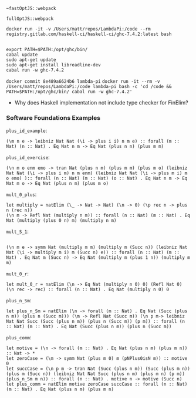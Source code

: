 `~fastOptJS::webpack`

`fullOptJS::webpack`



`docker run -it -v /Users/matt/repos/LambdaPi:/code --rm registry.gitlab.com/haskell-ci/haskell-ci/ghc-7.4.2:latest bash`

```cd /code

export PATH=$PATH:/opt/ghc/bin/
cabal update
sudo apt-get update
sudo apt-get install libreadline-dev
cabal run -w ghc-7.4.2
```

`docker commit 8e489a6624b6 lambda-pi`
`docker run -it --rm -v /Users/matt/repos/LambdaPi:/code lambda-pi bash -c 'cd /code && PATH=$PATH:/opt/ghc/bin/ cabal run -w ghc-7.4.2'`

* Why does Haskell implementation not include type checker for FinElim?

### Software Foundations Examples

`plus_id_example`:

```(\m n e -> leibniz Nat Nat (\i -> plus i i) n m e) :: forall (m :: Nat) (n :: Nat) . Eq Nat n m -> Eq Nat (plus n n) (plus m m)```

`plus_id_exercise`:

```(\n m o enm emo -> tran Nat (plus n m) (plus m m) (plus m o) (leibniz Nat Nat (\i -> plus i m) n m enm) (leibniz Nat Nat (\i -> plus m i) m o emo) ):: forall (n :: Nat) (m :: Nat) (o :: Nat) . Eq Nat n m -> Eq Nat m o -> Eq Nat (plus n m) (plus m o)```


`mult_0_plus`:

```
let multiply = natElim (\_ -> Nat -> Nat) (\n -> 0) (\p rec n -> plus n (rec n))
(\n m -> Refl Nat (multiply n m)) :: forall (n :: Nat) (m :: Nat) . Eq Nat (multiply (plus 0 n) m) (multiply n m)

```

`mult_S_1`:

```

(\n m e -> symm Nat (multiply m m) (multiply m (Succ n)) (leibniz Nat Nat (\i -> multiply m i) m (Succ n) e)) :: forall (n :: Nat) (m :: Nat) . Eq Nat m (Succ n) -> Eq Nat (multiply m (plus 1 n)) (multiply m m)

```

`mult_0_r`:

```
let mult_0_r = natElim (\n -> Eq Nat (multiply n 0) 0) (Refl Nat 0) (\n rec -> rec) :: forall (n :: Nat) . Eq Nat (multiply n 0) 0
```

`plus_n_Sm`:
```
let plus_n_Sm = natElim (\n -> forall (m :: Nat) . Eq Nat (Succ (plus n m)) (plus n (Succ m))) (\m -> Refl Nat (Succ m)) (\n p m-> leibniz Nat Nat Succ (Succ (plus n m)) (plus n (Succ m)) (p m)) :: forall (n :: Nat) (m :: Nat) . Eq Nat (Succ (plus n m)) (plus n (Succ m))
```

`plus_comm`:

```
let motive = (\n -> forall (m :: Nat) . Eq Nat (plus n m) (plus m n)) :: Nat -> *
let zeroCase = (\m -> symm Nat (plus m 0) m (pNPlus0isN m)) :: motive 0
let succCase = (\n p m -> tran Nat (Succ (plus n m)) (Succ (plus m n)) (plus m (Succ n)) (leibniz Nat Nat Succ (plus n m) (plus m n) (p m)) (plus_n_Sm m n)) :: forall (n :: Nat) . motive n -> motive (Succ n)
let plus_comm = natElim motive zeroCase succCase :: forall (n :: Nat) (m :: Nat) . Eq Nat (plus n m) (plus m n)


```